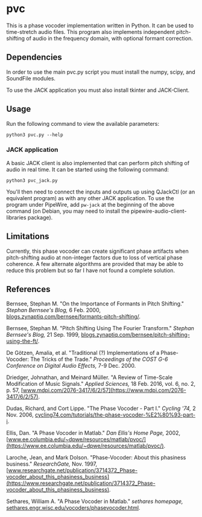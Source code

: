 # pvc

This is a phase vocoder implementation written in Python. It can be used to time-stretch audio files. This program also implements independent pitch-shifting of audio in the frequency domain, with optional formant correction.

## Dependencies

In order to use the main pvc.py script you must install the numpy, scipy, and SoundFile modules.

To use the JACK application you must also install tkinter and JACK-Client.

## Usage

Run the following command to view the available parameters:

```
python3 pvc.py --help
```

### JACK application

A basic JACK client is also implemented that can perform pitch shifting of audio in real time. It can be started using the following command:

```
python3 pvc_jack.py
```

You'll then need to connect the inputs and outputs up using QJackCtl (or an equivalent program) as with any other JACK application. To use the program under PipeWire, add ```pw-jack``` at the beginning of the above command (on Debian, you may need to install the pipewire-audio-client-libraries package).

## Limitations

Currently, this phase vocoder can create significant phase artifacts when pitch-shifting audio at non-integer factors due to loss of vertical phase coherence. A few alternate algorithms are provided that may be able to reduce this problem but so far I have not found a complete solution.

## References

Bernsee, Stephan M. "On the Importance of Formants in Pitch Shifting." *Stephan Bernsee's Blog,* 6 Feb. 2000, [blogs.zynaptiq.com/bernsee/formants-pitch-shifting/](http://blogs.zynaptiq.com/bernsee/formants-pitch-shifting/).

Bernsee, Stephan M. "Pitch Shifting Using The Fourier Transform." *Stephan Bernsee's Blog,* 21 Sep. 1999, [blogs.zynaptiq.com/bernsee/pitch-shifting-using-the-ft/](http://blogs.zynaptiq.com/bernsee/pitch-shifting-using-the-ft/).

De Götzen, Amalia, et al. "Traditional (?) Implementations of a Phase-Vocoder: The Tricks of the Trade." *Proceedings of the COST G-6 Conference on Digital Audio Effects,* 7-9 Dec. 2000.

Driedger, Johnathan, and Meinard Müller. "A Review of Time-Scale Modification of Music Signals." *Applied Sciences,* 18 Feb. 2016, vol. 6, no. 2, p. 57, [www.mdpi.com/2076-3417/6/2/57](https://www.mdpi.com/2076-3417/6/2/57).

Dudas, Richard, and Cort Lippe. "The Phase Vocoder - Part I." *Cycling '74,* 2 Nov. 2006, [cycling74.com/tutorials/the-phase-vocoder-%E2%80%93-part-i](https://cycling74.com/tutorials/the-phase-vocoder-%E2%80%93-part-i).

Ellis, Dan. "A Phase Vocoder in Matlab." *Dan Ellis's Home Page,* 2002, [www.ee.columbia.edu/~dpwe/resources/matlab/pvoc/](https://www.ee.columbia.edu/~dpwe/resources/matlab/pvoc/).

Laroche, Jean, and Mark Dolson. "Phase-Vocoder: About this phasiness business." *ResearchGate,* Nov. 1997, [www.researchgate.net/publication/3714372_Phase-vocoder_about_this_phasiness_business](https://www.researchgate.net/publication/3714372_Phase-vocoder_about_this_phasiness_business).

Sethares, William A. "A Phase Vocoder in Matlab." *sethares homepage,* [sethares.engr.wisc.edu/vocoders/phasevocoder.html](https://sethares.engr.wisc.edu/vocoders/phasevocoder.html).
